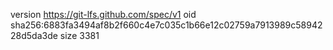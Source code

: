 version https://git-lfs.github.com/spec/v1
oid sha256:6883fa3494af8b2f660c4e7c035c1b66e12c02759a7913989c5894228d5da3de
size 3381
